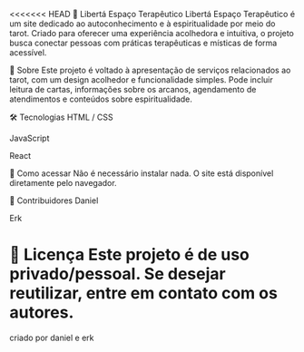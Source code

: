 <<<<<<< HEAD
🌿 Libertá Espaço Terapêutico
Libertá Espaço Terapêutico é um site dedicado ao autoconhecimento e à espiritualidade por meio do tarot. Criado para oferecer uma experiência acolhedora e intuitiva, o projeto busca conectar pessoas com práticas terapêuticas e místicas de forma acessível.

🔮 Sobre
Este projeto é voltado à apresentação de serviços relacionados ao tarot, com um design acolhedor e funcionalidade simples. Pode incluir leitura de cartas, informações sobre os arcanos, agendamento de atendimentos e conteúdos sobre espiritualidade.

🛠️ Tecnologias
HTML / CSS

JavaScript

React

🚀 Como acessar
Não é necessário instalar nada. O site está disponível diretamente pelo navegador.

🤝 Contribuidores
Daniel

Erk

📄 Licença
Este projeto é de uso privado/pessoal. Se desejar reutilizar, entre em contato com os autores.
=======
criado por daniel e erk
